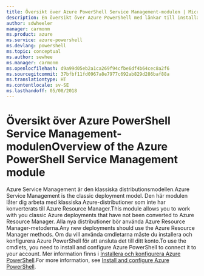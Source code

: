 ```yaml
---
title: Översikt över Azure PowerShell Service Management-modulen | Microsoft Docs
description: En översikt över Azure PowerShell med länkar till installation och konfiguration.
author: sdwheeler
manager: carmonm
ms.product: azure
ms.service: azure-powershell
ms.devlang: powershell
ms.topic: conceptual
ms.author: sewhee
ms.manager: carmonm
ms.openlocfilehash: d9a99d05eb2a1ca269f94cfbe6df4b64cec8a2f6
ms.sourcegitcommit: 37bfbf11fd0967a8e7977c692ab829d286baf88a
ms.translationtype: HT
ms.contentlocale: sv-SE
ms.lasthandoff: 05/08/2018
---
```

# <a name="overview-of-the-azure-powershell-service-management-module"></a><span data-ttu-id="e6116-103">Översikt över Azure PowerShell Service Management-modulen</span><span class="sxs-lookup"><span data-stu-id="e6116-103">Overview of the Azure PowerShell Service Management module</span></span>

<span data-ttu-id="e6116-104">Azure Service Management är den klassiska distributionsmodellen.</span><span class="sxs-lookup"><span data-stu-id="e6116-104">Azure Service Management is the classic deployment model.</span></span> <span data-ttu-id="e6116-105">Den här modulen låter dig arbeta med klassiska Azure-distributioner som inte har konverterats till Azure Resource Manager.</span><span class="sxs-lookup"><span data-stu-id="e6116-105">This module allows you to work with you classic Azure deployments that have not been converted to Azure Resource Manager.</span></span> <span data-ttu-id="e6116-106">Alla nya distributioner bör använda Azure Resource Manager-metoderna.</span><span class="sxs-lookup"><span data-stu-id="e6116-106">Any new deployments should use the Azure Resource Manager methods.</span></span> <span data-ttu-id="e6116-107">Om du vill använda cmdletarna måste du installera och konfigurera Azure PowerShell för att ansluta det till ditt konto.</span><span class="sxs-lookup"><span data-stu-id="e6116-107">To use the cmdlets, you need to install and configure Azure PowerShell to connect it to your account.</span></span> <span data-ttu-id="e6116-108">Mer information finns i [Installera och konfigurera Azure PowerShell](install-azure-ps.md).</span><span class="sxs-lookup"><span data-stu-id="e6116-108">For more information, see [Install and configure Azure PowerShell](install-azure-ps.md).</span></span>
